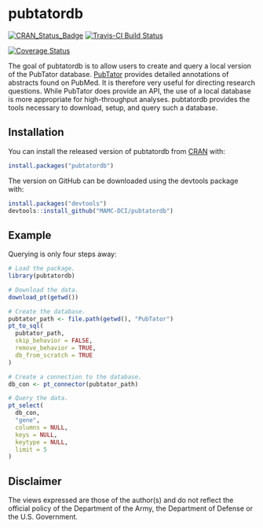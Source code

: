 # pubtatordb


[![CRAN_Status_Badge](http://www.r-pkg.org/badges/version/pubtatordb)](https://cran.r-project.org/package=pubtatordb)
[![Travis-CI Build Status](https://travis-ci.org/MAMC-DCI/pubtatordb.svg?branch=master)](https://travis-ci.org/MAMC-DCI/pubtatordb#)
<!-- [![Build status](https://ci.appveyor.com/api/projects/status/rmci2ek7qdsshrsu?svg=true)](https://ci.appveyor.com/project/mamcdci/pubtatordb) -->
[![Coverage Status](https://img.shields.io/codecov/c/github/mamc-dci/pubtatordb/master.svg)](https://codecov.io/github/mamc-dci/pubtatordb?branch=master)


The goal of pubtatordb is to allow users to create and query a local version of the PubTator database. [PubTator](https://www.ncbi.nlm.nih.gov/CBBresearch/Lu/Demo/PubTator/) provides detailed annotations of abstracts found on PubMed. It is therefore very useful for directing research questions. While PubTator does provide an API, the use of a local database is more appropriate for high-throughput analyses. pubtatordb provides the tools necessary to download, setup, and query such a database.


## Installation

You can install the released version of pubtatordb from [CRAN](https://CRAN.R-project.org) with:

``` r
install.packages("pubtatordb")
```


The version on GitHub can be downloaded using the devtools package with:

``` r
install.packages("devtools")
devtools::install_github("MAMC-DCI/pubtatordb")
```


## Example

Querying is only four steps away:

``` r
# Load the package.
library(pubtatordb)

# Download the data.
download_pt(getwd())

# Create the database.
pubtator_path <- file.path(getwd(), "PubTator")
pt_to_sql(
  pubtator_path,
  skip_behavior = FALSE,
  remove_behavior = TRUE,
  db_from_scratch = TRUE
)

# Create a connection to the database.
db_con <- pt_connector(pubtator_path)

# Query the data.
pt_select(
  db_con,
  "gene",
  columns = NULL,
  keys = NULL,
  keytype = NULL,
  limit = 5
)
```


## Disclaimer
The views expressed are those of the author(s) and do not reflect the official policy of the Department of the Army, the Department of Defense or the U.S. Government.
